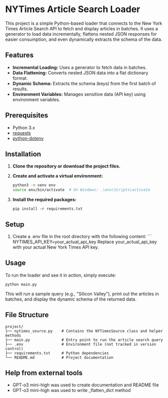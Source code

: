# NYTimes Article Search Loader

This project is a simple Python-based loader that connects to the New York Times Article Search API to fetch and display articles in batches. It uses a generator to load data incrementally, flattens nested JSON responses for easier consumption, and even dynamically extracts the schema of the data.

## Features

- **Incremental Loading:** Uses a generator to fetch data in batches.
- **Data Flattening:** Converts nested JSON data into a flat dictionary format.
- **Dynamic Schema:** Extracts the schema (keys) from the first batch of results.
- **Environment Variables:** Manages sensitive data (API key) using environment variables.

## Prerequisites

- Python 3.x
- [requests](https://pypi.org/project/requests/)
- [python-dotenv](https://pypi.org/project/python-dotenv/)

## Installation

1. **Clone the repository or download the project files.**

2. **Create and activate a virtual environment:**
   ```bash
   python3 -m venv env
   source env/bin/activate  # On Windows: .\env\Scripts\activate
   ```
3. **Install the required packages:**
   ```
   pip install -r requirements.txt
   ```

## Setup

1. Create a .env file in the root directory with the following content: ```  
   NYTIMES_API_KEY=your_actual_api_key Replace your_actual_api_key with your actual New York Times API key.

## Usage

To run the loader and see it in action, simply execute:

```
python main.py
```

This will run a sample query (e.g., "Silicon Valley"), print out the articles in batches, and display the dynamic schema of the returned data.

## File Structure

```
project/
├── nytimes_source.py    # Contains the NYTimesSource class and helper methods
├── main.py              # Entry point to run the article search query
├── .env                 # Environment file (not tracked in version control)
├── requirements.txt     # Python dependencies
└── README.md            # Project documentation
```

## Help from external tools

- GPT-o3 mini-high was used to create documentation and README file
- GPT-o3 mini-high was used to write \_flatten_dict method
